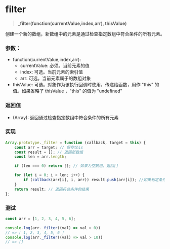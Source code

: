 # filter

> <b> _filter(function(currentValue,index,arr), thisValue) </b>

创建一个新的数组，新数组中的元素是通过检查指定数组中符合条件的所有元素。

### 参数：

* function(currentValue,index,arr):
  * currentValue: 必须。当前元素的值
  * index: 可选。当前元素的索引值
  * arr: 可选。当前元素属于的数组对象
* thisValue: 可选。对象作为该执行回调时使用，传递给函数，用作 "this" 的值。如果省略了 thisValue ，"this" 的值为 "undefined"

### 返回值

* (Array): 返回通过检查指定数组中符合条件的所有元素
  
### 实现

```js
Array.prototype._filter = function (callback, target = this) {
    const arr = target; // 保存this
    const result = []; // 返回新数组
    const len = arr.length;

    if (len === 0) return []; // 如果为空数组，返回[]

    for (let i = 0; i < len; i++) {
        if (callback(arr[i], i, arr)) result.push(arr[i]); //如果判定条件为true，保存至新数组
    }
    return result; // 返回符合条件的结果
};
```

### 测试

```js
const arr = [1, 2, 3, 4, 5, 6];

console.log(arr._filter((val) => val > 0)) 
// => [ 1, 2, 3, 4, 5, 6 ]
console.log(arr._filter((val) => val > 10)) 
// => []
```
